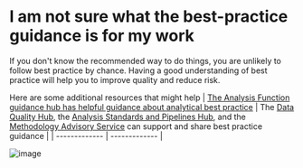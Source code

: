 # I am not sure what the best-practice guidance is for my work


If you don't know the recommended way to do things, you are unlikely to follow best practice by chance. Having a good understanding of best practice will help you to improve quality and reduce risk.

Here are some additional resources that might help
| [The Analysis Function guidance hub has helpful guidance about analytical best practice](https://analysisfunction.civilservice.gov.uk/policy-store/) | The [Data Quality Hub](mailto:DQHub@ons.gov.uk), the [Analysis Standards and Pipelines Hub](mailto:ASAP@ons.gov.uk), and the [Methodology Advisory Service](mailto:MAS@ons.gov.uk) can support and share best practice guidance |
| ------------- | ------------- | 


![image](https://user-images.githubusercontent.com/92517253/194824005-cb1b7d6f-3c5c-4e81-8619-e6257faf003a.png)
